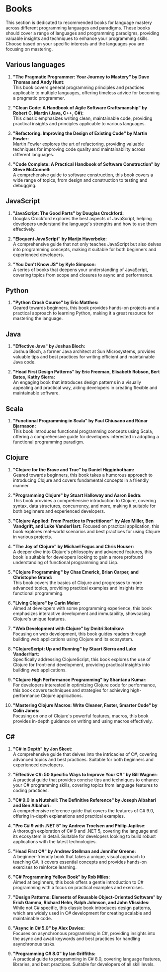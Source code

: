 # Books

This section is dedicated to recommended books for language mastery across different programming languages and paradigms.
These books should cover a range of languages and programming paradigms, providing valuable insights and techniques to enhance your programming skills.
Choose based on your specific interests and the languages you are focusing on mastering.

## Various languages

1. **"The Pragmatic Programmer: Your Journey to Mastery" by Dave Thomas and Andy Hunt:**\
   This book covers general programming principles and practices applicable to multiple languages, offering timeless advice for becoming a pragmatic programmer.

1. **"Clean Code: A Handbook of Agile Software Craftsmanship" by Robert C. Martin (Java, C++, C#):**\
   This classic emphasizes writing clean, maintainable code, providing practical insights and principles applicable to various languages.

1. **"Refactoring: Improving the Design of Existing Code" by Martin Fowler:**\
   Martin Fowler explores the art of refactoring, providing valuable techniques for improving code quality and maintainability across different languages.

1. **"Code Complete: A Practical Handbook of Software Construction" by Steve McConnell:**\
   A comprehensive guide to software construction, this book covers a wide range of topics, from design and construction to testing and debugging.

## JavaScript

1. **"JavaScript: The Good Parts" by Douglas Crockford:**\
   Douglas Crockford explores the best aspects of JavaScript, helping developers understand the language's strengths and how to use them effectively.

1. **"Eloquent JavaScript" by Marijn Haverbeke:**\
   A comprehensive guide that not only teaches JavaScript but also delves into programming concepts, making it suitable for both beginners and experienced developers.

1. **"You Don't Know JS" by Kyle Simpson:**\
   A series of books that deepens your understanding of JavaScript, covering topics from scope and closures to async and performance.

## Python

1. **"Python Crash Course" by Eric Matthes:**\
   Geared towards beginners, this book provides hands-on projects and a practical approach to learning Python, making it a great resource for mastering the language.

## Java

1. **"Effective Java" by Joshua Bloch:**\
   Joshua Bloch, a former Java architect at Sun Microsystems, provides valuable tips and best practices for writing efficient and maintainable Java code.

1. **"Head First Design Patterns" by Eric Freeman, Elisabeth Robson, Bert Bates, Kathy Sierra:**\
   An engaging book that introduces design patterns in a visually appealing and practical way, aiding developers in creating flexible and maintainable software.

## Scala

1. **"Functional Programming in Scala" by Paul Chiusano and Rúnar Bjarnason:**\
   This book introduces functional programming concepts using Scala, offering a comprehensive guide for developers interested in adopting a functional programming paradigm.

## Clojure

1. **"Clojure for the Brave and True" by Daniel Higginbotham:**\
   Geared towards beginners, this book takes a humorous approach to introducing Clojure and covers fundamental concepts in a friendly manner.

1. **"Programming Clojure" by Stuart Halloway and Aaron Bedra:**\
   This book provides a comprehensive introduction to Clojure, covering syntax, data structures, concurrency, and more, making it suitable for both beginners and experienced developers.

1. **"Clojure Applied: From Practice to Practitioner" by Alex Miller, Ben Vandgrift, and Luke VanderHart:**
   Focused on practical application, this book explores real-world scenarios and best practices for using Clojure in various projects.

1. **"The Joy of Clojure" by Michael Fogus and Chris Houser:**\
   A deeper dive into Clojure's philosophy and advanced features, this book is suitable for developers looking to gain a more profound understanding of functional programming and Lisp.

1. **"Clojure Programming" by Chas Emerick, Brian Carper, and Christophe Grand:**\
   This book covers the basics of Clojure and progresses to more advanced topics, providing practical examples and insights into functional programming.

1. **"Living Clojure" by Carin Meier:**\
   Aimed at developers with some programming experience, this book emphasizes interactive development and immutability, showcasing Clojure's unique features.

1. **"Web Development with Clojure" by Dmitri Sotnikov:**\
   Focusing on web development, this book guides readers through building web applications using Clojure and its ecosystem.

1. **"ClojureScript: Up and Running" by Stuart Sierra and Luke VanderHart:**\
   Specifically addressing ClojureScript, this book explores the use of Clojure for front-end development, providing practical insights into building web applications.

1. **"Clojure High Performance Programming" by Shantanu Kumar:**\
   For developers interested in optimizing Clojure code for performance, this book covers techniques and strategies for achieving high-performance Clojure applications.

1. **"Mastering Clojure Macros: Write Cleaner, Faster, Smarter Code" by Colin Jones:**\
   Focusing on one of Clojure's powerful features, macros, this book provides in-depth guidance on writing and using macros effectively.

## C#

1. **"C# in Depth" by Jon Skeet:**\
   A comprehensive guide that delves into the intricacies of C#, covering advanced topics and best practices. Suitable for both beginners and experienced developers.

1. **"Effective C#: 50 Specific Ways to Improve Your C#" by Bill Wagner:**\
   A practical guide that provides concise tips and techniques to enhance your C# programming skills, covering topics from language features to coding practices.

1. **"C# 9.0 in a Nutshell: The Definitive Reference" by Joseph Albahari and Ben Albahari:**\
   A comprehensive reference guide that covers the features of C# 9.0, offering in-depth explanations and practical examples.

1. **"Pro C# 9 with .NET 5" by Andrew Troelsen and Philip Japikse:**\
   A thorough exploration of C# 9 and .NET 5, covering the language and its ecosystem in detail. Suitable for developers looking to build robust applications with the latest technologies.

1. **"Head First C#" by Andrew Stellman and Jennifer Greene:**\
   A beginner-friendly book that takes a unique, visual approach to teaching C#. It covers essential concepts and provides hands-on exercises to reinforce learning.

1. **"C# Programming Yellow Book" by Rob Miles:**\
   Aimed at beginners, this book offers a gentle introduction to C# programming with a focus on practical examples and exercises.

1. **"Design Patterns: Elements of Reusable Object-Oriented Software" by Erich Gamma, Richard Helm, Ralph Johnson, and John Vlissides:**\
   While not C# specific, this classic book introduces design patterns, which are widely used in C# development for creating scalable and maintainable code.

1. **"Async in C# 5.0" by Alex Davies:**\
   Focuses on asynchronous programming in C#, providing insights into the async and await keywords and best practices for handling asynchronous tasks.

1. **"Programming C# 8.0" by Ian Griffiths:**\
   A practical guide to programming in C# 8.0, covering language features, libraries, and best practices. Suitable for developers of all skill levels.

